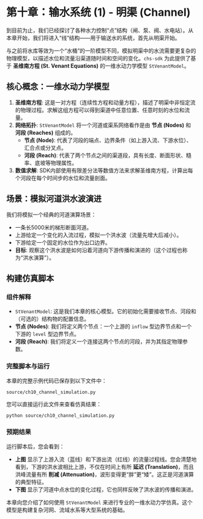 # 第十章：输水系统 (1) - 明渠 (Channel)

到目前为止，我们已经探讨了各种水力控制“点”结构（闸、泵、阀、水电站）。从本章开始，我们将进入“线”结构——用于输送水的系统，首先从明渠开始。

与之前将水库等效为一个“水桶”的一阶模型不同，模拟明渠中的水流需要更复杂的物理模型，以描述水位和流量沿渠道随时间和空间的变化。`chs-sdk` 为此提供了基于 **圣维南方程 (St. Venant Equations)** 的一维水动力学模型 `StVenantModel`。

## 核心概念：一维水动力学模型

1.  **圣维南方程**: 这是一对方程（连续性方程和动量方程），描述了明渠中非恒定流的物理过程。求解这组方程可以得到渠道中任意位置、任意时刻的水位和流量。
2.  **网络拓扑**: `StVenantModel` 将一个河道或渠系网络看作是由 **节点 (Nodes)** 和 **河段 (Reaches)** 组成的。
    *   **节点 (Node)**: 代表了河段的端点、边界条件（如上游入流、下游水位）、汇合点或分叉点。
    *   **河段 (Reach)**: 代表了两个节点之间的渠道段，具有长度、断面形状、糙率、底坡等物理属性。
3.  **数值求解**: SDK内部使用有限差分法等数值方法来求解圣维南方程，计算出每个河段在每个时间步的水位和流量剖面。

## 场景：模拟河道洪水波演进

我们将模拟一个经典的河道演算场景：
*   一条长5000米的梯形断面河道。
*   上游给定一个变化的入流过程，模拟一个洪水波（流量先增大后减小）。
*   下游给定一个固定的水位作为出口边界。
*   **目标**: 观察这个洪水波是如何沿着河道向下游传播和演进的（这个过程也称为“洪水演算”）。

## 构建仿真脚本

### 组件解释

*   `StVenantModel`: 这是我们本章的核心模型。它的初始化需要接收节点、河段和（可选的）结构物的配置信息。
*   **节点 (Nodes)**: 我们将定义两个节点：一个上游的 `inflow` 型边界节点和一个下游的 `level` 型边界节点。
*   **河段 (Reach)**: 我们将定义一个连接这两个节点的河段，并为其指定物理参数。

### 完整脚本与运行

本章的完整示例代码已保存到以下文件中：

`source/ch10_channel_simulation.py`

您可以直接运行此文件来查看仿真结果：

```bash
python source/ch10_channel_simulation.py
```

### 预期结果

运行脚本后，您会看到：
*   **上图** 显示了上游入流（蓝线）和下游出流（红线）的流量过程线。您会清楚地看到，下游的洪水波相比上游，不仅在时间上有所 **延迟 (Translation)**，而且洪峰流量有所 **削减 (Attenuation)**，波形变得更“胖”更“矮”。这正是河道演算的典型特征。
*   **下图** 显示了河道中点水位的变化过程，它也同样反映了洪水波的传播和演进。

本章向您介绍了如何使用 `StVenantModel` 来进行专业的一维水动力学仿真。这个模型是构建复杂河网、流域水系等大型系统的基础。
